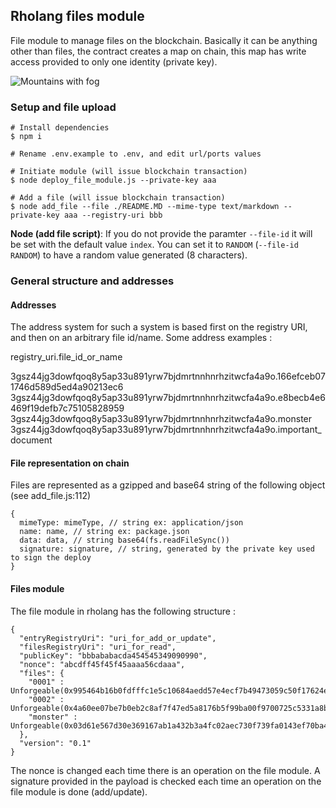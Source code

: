 ## Rholang files module

File module to manage files on the blockchain. Basically it can be anything other than files, the contract creates a map on chain, this map has write access provided to only one identity (private key).

![Mountains with fog](https://images.pexels.com/photos/167699/pexels-photo-167699.jpeg?auto=compress&cs=tinysrgb&dpr=0.5&h=750&w=1260)

### Setup and file upload

```
# Install dependencies
$ npm i

# Rename .env.example to .env, and edit url/ports values

# Initiate module (will issue blockchain transaction)
$ node deploy_file_module.js --private-key aaa

# Add a file (will issue blockchain transaction)
$ node add_file --file ./README.MD --mime-type text/markdown --private-key aaa --registry-uri bbb
```

**Node (add file script)**: If you do not provide the paramter `--file-id` it will be set with the default value `index`. You can set it to `RANDOM` (`--file-id RANDOM`) to have a random value generated (8 characters).

### General structure and addresses

#### Addresses

The address system for such a system is based first on the registry URI, and then on an arbitrary file id/name. Some address examples :

registry_uri.file_id_or_name

3gsz44jg3dowfqoq8y5ap33u891yrw7bjdmrtnnhnrhzitwcfa4a9o.166efceb071746d589d5ed4a90213ec6
3gsz44jg3dowfqoq8y5ap33u891yrw7bjdmrtnnhnrhzitwcfa4a9o.e8becb4e6469f19defb7c75105828959
3gsz44jg3dowfqoq8y5ap33u891yrw7bjdmrtnnhnrhzitwcfa4a9o.monster
3gsz44jg3dowfqoq8y5ap33u891yrw7bjdmrtnnhnrhzitwcfa4a9o.important_document

#### File representation on chain

Files are represented as a gzipped and base64 string of the following object (see add_file.js:112)

```
{
  mimeType: mimeType, // string ex: application/json
  name: name, // string ex: package.json
  data: data, // string base64(fs.readFileSync())
  signature: signature, // string, generated by the private key used to sign the deploy
}
```

#### Files module

The file module in rholang has the following structure :

```
{
  "entryRegistryUri": "uri_for_add_or_update",
  "filesRegistryUri": "uri_for_read",
  "publicKey": "bbbababacda454545349090990",
  "nonce": "abcdff45f45f45aaaa56cdaaa",
  "files": {
    "0001" : Unforgeable(0x995464b16b0fdfffc1e5c10684aedd57e4ecf7b49473059c50f17624e5b25776),
    "0002" : Unforgeable(0x4a60ee07be7b0eb2c8af7f47ed5a8176b5f99ba00f9700725c5331a8b10705ae),
    "monster" : Unforgeable(0x03d61e567d30e369167ab1a432b3a4fc02aec730f739fa0143ef70ba4d2d80ac)
  },
  "version": "0.1"
}
```

The nonce is changed each time there is an operation on the file module. A signature provided in the payload is checked each time an operation on the file module is done (add/update).
